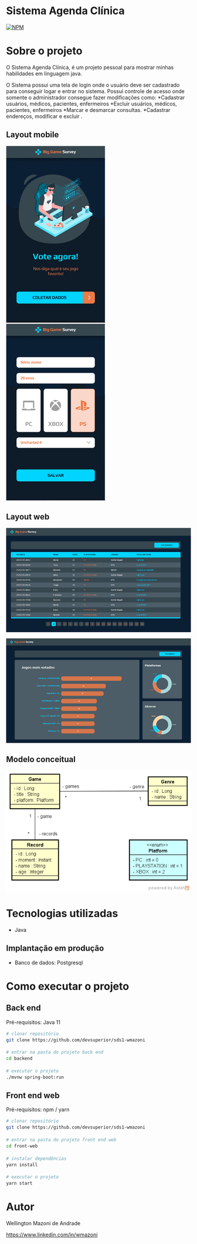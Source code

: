 # Sistema Agenda Clínica
[![NPM](https://img.shields.io/npm/l/react)](https://github.com/tiagoribeiro2000/Projeto-Agenda-Clinica/blob/main/LICENSE) 

# Sobre o projeto
O Sistema Agenda Clínica, é um projeto pessoal para mostrar minhas habilidades em linguagem java.

O Sistema possui uma tela de login onde o usuário deve ser cadastrado para conseguir logar e entrar no sistema. Possui controle de acesso onde somente o administrador consegue fazer modificações como:
*Cadastrar usuários, médicos, pacientes, enfermeiros
*Excluir usuários, médicos, pacientes, enfermeiros
*Marcar e desmarcar consultas.
*Cadastrar endereços, modificar e excluir .

## Layout mobile
![Mobile 1](https://github.com/acenelio/assets/raw/main/sds1/mobile1.png) ![Mobile 2](https://github.com/acenelio/assets/raw/main/sds1/mobile2.png)

## Layout web
![Web 1](https://github.com/acenelio/assets/raw/main/sds1/web1.png)

![Web 2](https://github.com/acenelio/assets/raw/main/sds1/web2.png)

## Modelo conceitual
![Modelo Conceitual](https://github.com/acenelio/assets/raw/main/sds1/modelo-conceitual.png)

# Tecnologias utilizadas
- Java
## Implantação em produção
- Banco de dados: Postgresql

# Como executar o projeto

## Back end
Pré-requisitos: Java 11

```bash
# clonar repositório
git clone https://github.com/devsuperior/sds1-wmazoni

# entrar na pasta do projeto back end
cd backend

# executar o projeto
./mvnw spring-boot:run
```

## Front end web
Pré-requisitos: npm / yarn

```bash
# clonar repositório
git clone https://github.com/devsuperior/sds1-wmazoni

# entrar na pasta do projeto front end web
cd front-web

# instalar dependências
yarn install

# executar o projeto
yarn start
```

# Autor

Wellington Mazoni de Andrade

https://www.linkedin.com/in/wmazoni


